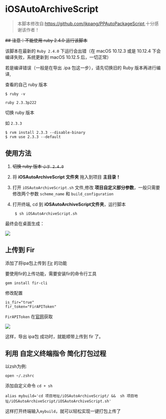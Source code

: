 # iOSAutoArchiveScript

> 本脚本修改自:<https://github.com/jkpang/PPAutoPackageScript>,十分感谢该作者！

~~## 注意：不能使用 ruby 2.4.0 运行该脚本~~


该脚本在最新的 `Ruby 2.4.0` 下运行会出错（在 macOS 10.12.3 或是 10.12.4 下会编译失败，系统更新到 macOS 10.12.5 后，一切正常）



若是编译错误（一般是在导出 .ipa 包这一步），请先切换旧的 Ruby 版本再进行编译,

查看的自己 ruby 版本

	$ ruby -v
	
	ruby 2.3.3p222
	
切换 ruby 版本

 如 `2.3.3`
 
	$ rvm install 2.3.3 --disable-binary
	$ rvm use 2.3.3 --default 

## 使用方法

1. ~~切换 ruby 版本 `小于 2.4.0`~~

2. 将 **iOSAutoArchiveScript 文件夹** 拖入到项目 **主目录！**

3. 打开 `iOSAutoArchiveScript.sh` 文件,修改 **项目自定义部分参数**，一般只需要修改两个参数 `scheme_name` 和 `build_configuration`

4. 打开终端, cd 到 **iOSAutoArchiveScript文件夹**，运行脚本

    	$ sh iOSAutoArchiveScript.sh


最终会在桌面生成：

![](https://ww3.sinaimg.cn/large/006tNc79gy1ff27d438voj30f70avmyc.jpg)

## 上传到 Fir

添加了将ipa包上传到 [Fir](https://fir.im/) 的功能

要使用fir的上传功能，需要安装fir的命令行工具

	gem install fir-cli

修改配置

	is_fir="true"
	fir_token="FirAPIToken"
`FirAPIToken` 在[官网](https://fir.im/)获取

![](https://ww4.sinaimg.cn/large/006tNc79gy1ff2878x1a8j304t07bt8r.jpg)

这样，导出 ipa包 成功时，就能顺带上传到 fir 了。

## 利用 自定义终端指令 简化打包过程

以zsh为例:

	open ~/.zshrc

添加自定义命令 `cd + sh`

	alias mybuild='cd 项目地址/iOSAutoArchiveScript/ &&  sh 项目地址/iOSAutoArchiveScript/iOSAutoArchiveScript.sh'
	
这样打开终端输入`mybuild`，就可以轻松实现一键打包上传了
